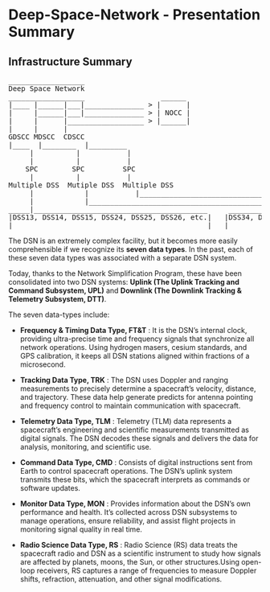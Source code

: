 # Deep-Space-Network - Presentation Summary

## Infrastructure Summary
<pre>
__________________
Deep Space Network
__________________                  ______  
|____ |______|___|______________ > |      |
|     |______|___|______________ > | NOCC |
|     |      |__________________ > |______|
|     |      |                       
GDSCC MDSCC  CDSCC
|____  |________  |_________
     |          |           |
     |          |           |
    SPC        SPC         SPC
     |          |           |
Multiple DSS  Mutiple DSS  Multiple DSS
     |            |           |________________________________________________________________
     |            |_________________________________________                                   |
_____|_________________________________________     ________|____________________     _________|______________________
|DSS13, DSS14, DSS15, DSS24, DSS25, DSS26, etc.|   |DSS34, DSS43, DSS45 and DSS46|   | DSS54, DSS55, DSS65, and DSS63 |
|______________________________________________|   |_____________________________|   |________________________________|
</pre>




The DSN is an extremely complex facility, but it becomes more easily comprehensible if we recognize its **seven data types**. In the past, each of these seven data types was associated with a separate DSN system.

Today, thanks to the Network Simplification Program, these have been consolidated into two DSN systems: **Uplink (The Uplink Tracking and Command Subsystem, UPL)** and **Downlink (The Downlink Tracking & Telemetry Subsystem, DTT)**.

The seven data-types include:
- **Frequency & Timing Data Type, FT&T** : It is the DSN’s internal clock, providing ultra-precise time and frequency signals that synchronize all network operations. Using hydrogen masers, cesium standards, and GPS calibration, it keeps all DSN stations aligned within fractions of a microsecond. 

- **Tracking Data Type, TRK** : The DSN uses Doppler and ranging measurements to precisely determine a spacecraft’s velocity, distance, and trajectory. These data help generate predicts for antenna pointing and frequency control to maintain communication with spacecraft.

- **Telemetry Data Type, TLM** : Telemetry (TLM) data represents a spacecraft’s engineering and scientific measurements transmitted as digital signals. The DSN decodes these signals and delivers the data for analysis, monitoring, and scientific use.

- **Command Data Type, CMD** : Consists of digital instructions sent from Earth to control spacecraft operations. The DSN’s uplink system transmits these bits, which the spacecraft interprets as commands or software updates.

- **Monitor Data Type, MON** : Provides information about the DSN’s own performance and health. It’s collected across DSN subsystems to manage operations, ensure reliability, and assist flight projects in monitoring signal quality in real time.

- **Radio Science Data Type, RS** : Radio Science (RS) data treats the spacecraft radio and DSN as a scientific instrument to study how signals are affected by planets, moons, the Sun, or other structures.Using open-loop receivers, RS captures a range of frequencies to measure Doppler shifts, refraction, attenuation, and other signal modifications.